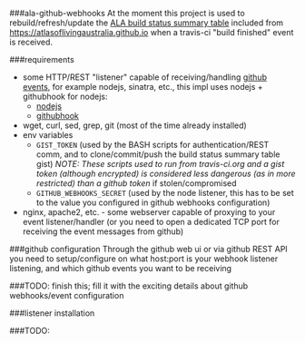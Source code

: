 ###ala-github-webhooks
At the moment this project is used to rebuild/refresh/update the [ALA build status summary table](https://gist.github.com/mbohun/ee2345d4c8a80ede2628#file-ala_build_summary_with_emoji-md) included from https://atlasoflivingaustralia.github.io when a travis-ci "build finished" event is received.

###requirements
- some HTTP/REST "listener" capable of receiving/handling [github events](https://developer.github.com/webhooks/#events), for example nodejs, sinatra, etc., this impl uses nodejs + githubhook for nodejs:
  - [nodejs](https://nodejs.org)
  - [githubhook](https://github.com/nlf/node-github-hook)
- wget, curl, sed, grep, git (most of the time already installed)
- env variables
  - `GIST_TOKEN` (used by the BASH scripts for authentication/REST comm, and to clone/commit/push the build status summary table gist) *NOTE: These scripts used to run from travis-ci.org and a gist token (although encrypted) is considered less dangerous (as in more restricted) than a github token* if stolen/compromised
  - `GITHUB_WEBHOOKS_SECRET` (used by the node listener, this has to be set to the value you configured in github webhooks configuration)
- nginx, apache2, etc. - some webserver capable of proxying to your event listener/handler (or you need to open a dedicated TCP port for receiving the event messages from github)

###github configuration
Through the github web ui or via github REST API you need to setup/configure on what host:port is your webhook listener listening, and which github events you want to be receiving

###TODO: finish this; fill it with the exciting details about github webhooks/event configuration

###listener installation

###TODO:
